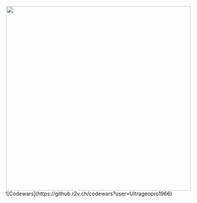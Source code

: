<img src = 'https://media.tenor.com/PeOnykXrNoEAAAAS/raymix-el%C3%ABctr%C3%B8m%C3%ABm%C3%ABs-dance.gif' style = "width: 500px; display:block; margin-left:auto; margin-right:auto;"> 
![Codewars](https://github.r2v.ch/codewars?user=Ultrageopro1966)
